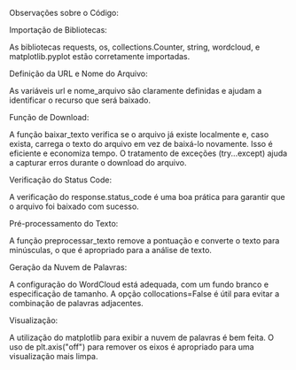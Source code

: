 Observações sobre o Código:

Importação de Bibliotecas:

As bibliotecas requests, os, collections.Counter, string, wordcloud, e matplotlib.pyplot estão corretamente importadas.

Definição da URL e Nome do Arquivo:

As variáveis url e nome_arquivo são claramente definidas e ajudam a identificar o recurso que será baixado.

Função de Download:

A função baixar_texto verifica se o arquivo já existe localmente e, caso exista, carrega o texto do arquivo em vez de baixá-lo novamente. Isso é eficiente e economiza tempo.
O tratamento de exceções (try...except) ajuda a capturar erros durante o download do arquivo.

Verificação do Status Code:

A verificação do response.status_code é uma boa prática para garantir que o arquivo foi baixado com sucesso.

Pré-processamento do Texto:

A função preprocessar_texto remove a pontuação e converte o texto para minúsculas, o que é apropriado para a análise de texto.

Geração da Nuvem de Palavras:

A configuração do WordCloud está adequada, com um fundo branco e especificação de tamanho. A opção collocations=False é útil para evitar a combinação de palavras adjacentes.


Visualização:

A utilização do matplotlib para exibir a nuvem de palavras é bem feita. O uso de plt.axis("off") para remover os eixos é apropriado para uma visualização mais limpa.

